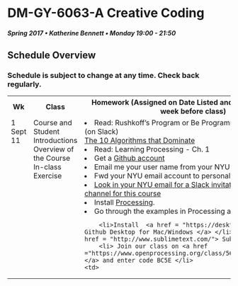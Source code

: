 # DM-GY-6063-A Creative Coding
##### Spring 2017 • Katherine Bennett • Monday 19:00 - 21:50 

## Schedule Overview
### Schedule is subject to change at any time. Check back regularly.

<table>
<tr>
	<th width="8%">Wk</th> 
	<th width="46%">Class</th> 
	<th width="46%">Homework (Assigned on Date Listed and due the following week before class)</th> 
</tr>
<tr>
	<td valign="top">1 <br> Sept 11 <br> </td>
	<td valign="top"> Course and Student Introductions<br> Overview of the Course <br> In-class Exercise </td>
	<td valign = "top">
		<li>Read: Rushkoff’s Program or Be Programmed - Introduction (on Slack)</li>
		<a href = "http://io9.com/the-10-algorithms-that-dominate-our-world-1580110464">The 10 Algorithms that Dominate </a>
		</li>
		<li> Read: Learning Processing - Ch. 1</li>
		<li>Get a <a href = https://github.com/>Github 	account</a></li>
		<li>Email me your user name from your NYU acct</li>
		<li>Fwd your NYU email account to personal acct, if need be</li>
		<a href = "https://creativecodingfall18.slack.com/"><li>Look in your NYU email for a Slack invitation to join the Slack channel for this course</li> </a>
 		<li>Install <a href = https://processing.org/download/>Processing</a>. </li> <li>Go through the examples in Processing and explore them.</li>

		<li>Install  <a href = "https://desktop.github.com/"> Github Desktop for Mac/Windows </a> </li>  <li> Install <a href = "http://www.sublimetext.com/"> Sublime </a></li>
		<li> Join our class on <a href ="https://www.openprocessing.org/class/56532">openProcessing </a> and enter code BC5E </li>
	<td>
</tr>
